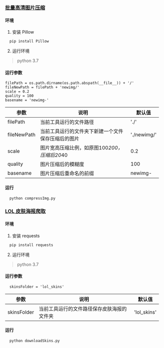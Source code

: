 ### [批量高清图片压缩](https://github.com/Rattenking/dev-python-tool/blob/master/python%203.7%20%E6%89%B9%E9%87%8F%E5%9B%BE%E7%89%87%E5%8E%8B%E7%BC%A9/compressImg.py)
#### 环境
1. 安装 Pillow
```
  pip install Pillow
```
2. 运行环境
> python 3.7

#### 运行参数
```
filePath = os.path.dirname(os.path.abspath(__file__)) + '/'
fileNewPath = filePath + 'newimg/'
scale = 0.2
quality = 100
basename = 'newimg-'
```

|参数|说明|默认值|
|----|----|-----|
|filePath|当前工具运行的文件路径|'./'|
|fileNewPath|当前工具运行的文件夹下新建一个文件保存压缩后的图片|'./newimg/'|
|scale|图片宽高压缩比例，如原图100*200，压缩后20*40|0.2|
|quality|图片压缩后的模糊度|100|
|basename|图片压缩后重命名的前缀|newimg-|

#### 运行
```
  python compressImg.py
```

### [LOL 皮肤海报爬取](https://github.com/Rattenking/dev-python-tool/blob/master/python%203.7%20LOL%20%E7%9A%AE%E8%82%A4%E6%B5%B7%E6%8A%A5%E7%88%AC%E5%8F%96/downloadSkins.py)
#### 环境
1. 安装 requests
```
  pip install requests
```
2. 运行环境
> python 3.7

#### 运行参数
```
  skinsFolder = 'lol_skins'
```

|参数|说明|默认值|
|----|----|-----|
|skinsFolder|当前工具运行的文件路径保存皮肤海报的文件夹|'lol_skins'|

#### 运行
```
  python downloadSkins.py
```